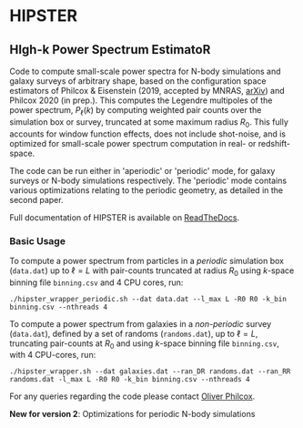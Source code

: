 # HIPSTER

## HIgh-k Power Spectrum EstimatoR

Code to compute small-scale power spectra for N-body simulations and galaxy surveys of arbitrary shape, based on the configuration space estimators of Philcox & Eisenstein (2019, accepted by MNRAS, [arXiv](https://arxiv.org/abs/1912.01010)) and Philcox 2020 (in prep.). This computes the Legendre multipoles of the power spectrum, $P_\ell(k)$ by computing weighted pair counts over the simulation box or survey, truncated at some maximum radius $R_0$. This fully accounts for window function effects, does not include shot-noise, and is optimized for small-scale power spectrum computation in real- or redshift-space.

The code can be run either in 'aperiodic' or 'periodic' mode, for galaxy surveys or N-body simulations respectively. The 'periodic' mode contains various optimizations relating to the periodic geometry, as detailed in the second paper.

Full documentation of HIPSTER is available on [ReadTheDocs](https://HIPSTER.readthedocs.io).

### Basic Usage

To compute a power spectrum from particles in a *periodic* simulation box (``data.dat``) up to $\ell=L$ with pair-counts truncated at radius $R_0$ using $k$-space binning file ``binning.csv`` and 4 CPU cores, run:

    ./hipster_wrapper_periodic.sh --dat data.dat --l_max L -R0 R0 -k_bin binning.csv --nthreads 4

To compute a power spectrum from galaxies in a *non-periodic* survey (``data.dat``), defined by a set of randoms (``randoms.dat``), up to $\ell=L$, truncating pair-counts at $R_0$ and using $k$-space binning file ``binning.csv``, with 4 CPU-cores, run:

    ./hipster_wrapper.sh --dat galaxies.dat --ran_DR randoms.dat --ran_RR randoms.dat -l_max L -R0 R0 -k_bin binning.csv --nthreads 4

For any queries regarding the code please contact [Oliver Philcox](mailto:ohep2@alumni.cam.ac.uk).

**New for version 2**: Optimizations for periodic N-body simulations

